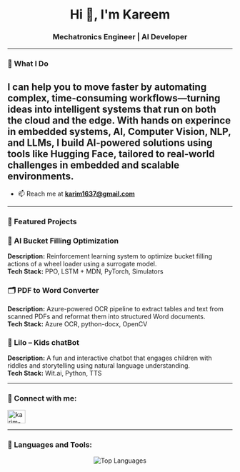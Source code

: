 <h1 align="center">Hi 👋, I'm Kareem </h1>
<h3 align="center">Mechatronics Engineer | AI Developer</h3>

---

<h3 align="left">🧠 What I Do</h3>

I can help you to move faster by automating complex, time-consuming workflows—turning ideas into intelligent systems that run on both the cloud and the edge.
With hands on experince in embedded systems, AI,  Computer Vision, NLP, and LLMs, I build AI-powered solutions using tools like Hugging Face, tailored to real-world challenges in embedded and scalable environments.
---

- 📫 Reach me at **karim1637@gmail.com**

---

<h3 align="left">🚀 Featured Projects</h3>

### 🤖 AI Bucket Filling Optimization  
**Description:** Reinforcement learning system to optimize bucket filling actions of a wheel loader using a surrogate model.  
**Tech Stack:** PPO, LSTM + MDN, PyTorch, Simulators

### 🗂️ PDF to Word Converter  
**Description:** Azure-powered OCR pipeline to extract tables and text from scanned PDFs and reformat them into structured Word documents.  
**Tech Stack:** Azure OCR, python-docx, OpenCV

### 🧒 Lilo – Kids chatBot  
**Description:** A fun and interactive chatbot that engages children with riddles and storytelling using natural language understanding.  
**Tech Stack:** Wit.ai, Python, TTS

---

<h3 align="left">🔗 Connect with me:</h3>
<p align="left">
<a href="https://www.linkedin.com/in/karim-ahmed-562183152" target="blank">
<img align="center" src="https://raw.githubusercontent.com/rahuldkjain/github-profile-readme-generator/master/src/images/icons/Social/linked-in-alt.svg" alt="karim-ahmed" height="30" width="40" />
</a>
</p>

---

<h3 align="left">🧰 Languages and Tools:</h3>
<!-- [Tools section remains unchanged] -->

<p align="center">
<img src="https://github-readme-stats.vercel.app/api/top-langs?username=kareem1637&show_icons=true&locale=en&layout=compact" alt="Top Languages"/>
</p>
